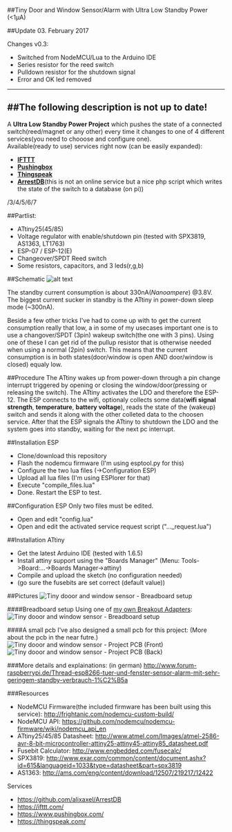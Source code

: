 ##Tiny Door and Window Sensor/Alarm with Ultra Low Standby Power (<1µA)

##Update 03. February 2017

Changes v0.3:  
* Switched from NodeMCU/Lua to the Arduino IDE  
* Series resistor for the reed switch  
* Pulldown resistor for the shutdown signal  
* Error and OK led removed  


-----
##The following description is not up to date!
-----

A **Ultra Low Standby Power Project** which pushes the state of a connected switch(reed/magnet or any other) every time it changes to one of 4 different services(you need to chooose and configure one). <br />
Available(ready to use) services right now (can be easily expanded): 
* [**IFTTT**](https://ifttt.com/)
* [**Pushingbox**](https://www.pushingbox.com/) 
* [**Thingspeak**](https://thingspeak.com/) 
* [**ArrestDB**](https://github.com/alixaxel/ArrestDB)(this is not an online service but a nice php script which writes the state of the switch to a database (on pi))

/3/4/5/6/7

##Partlist:
* ATtiny25(45/85)
* Voltage regulator with enable/shutdown pin (tested with SPX3819, AS1363, LT1763)
* ESP-07 / ESP-12(E)
* Changeover/SPDT Reed switch
* Some resistors, capacitors, and 3 leds(r,g,b)

##Schematic
![alt text](https://raw.githubusercontent.com/8n1/ESP8266-Tiny-Door-and-Window-Sensor/master/Schematic/tiny-door-and-window-sensor_v01.png "Door and window sensor - Schematic")


The standby current consumption is about 330nA(*Nanoampere*) @3.8V.
The biggest current sucker in standby is the ATtiny in power-down sleep mode (~300nA).

Beside a few other tricks I've had to come up with to get the current consumption really that low, a in some of my usecases important one is to use a changover/SPDT (3pin) wakeup switch(the one with 3 pins). Using one of these I can get rid of the pullup resistor that is otherwise needed when using a normal (2pin) switch. This means that the current consumption is in both states(door/window is open AND door/window is closed) equaly low. 


##Procedure
The ATtiny wakes up from power-down through a pin change interrupt triggered by opening or closing the window/door(pressing or releasing the switch). The ATtiny activates the LDO and therefore the ESP-12. The ESP connects to the wifi, optionaly collects some data(**wifi signal strength**, **temperature**, **battery voltage**), reads the state of the (wakeup) switch and sends it along with the other colleted data to the choosen service. After that the ESP signals the ATtiny to shutdown the LDO and the system goes into standby, waiting for the next pc interrupt.


##Installation ESP
* Clone/download this repository
* Flash the nodemcu firmware (I'm using esptool.py for this)
* Configure the two lua files (->Configuration ESP)
* Upload all lua files (I'm using ESPlorer for that)
* Execute "compile_files.lua"
* Done. Restart the ESP to test.

##Configuration ESP
Only two files must be edited.
* Open and edit "config.lua"
* Open and edit the activated service request script ("..._request.lua")

##Installation ATtiny
* Get the latest Arduino IDE (tested with 1.6.5)
* Install attiny support using the "Boards Manager" (Menu: Tools->Board:...->Boards Manager->attiny)
* Compile and upload the sketch (no configuration needed)
* (go sure the fusebits are set correct (default value))

##Pictures
![Tiny dooor and window sensor - Breadboard setup](http://i.imgur.com/1PhXK7q.jpg "Door and window sensor - breadboard setup")

####Breadboard setup
Using one of [my own Breakout Adapters](https://github.com/8n1/ESP8266-Breakout-Adapter):
![Tiny dooor and window sensor - Breadboard setup](http://i.imgur.com/UxNmD7Jl.jpg "Door and window sensor - breadboard setup")

####A small pcb
I've also designed a small pcb for this project: (More about the pcb in the near futre.)
![Tiny dooor and window sensor - Project PCB (Front)](http://i.imgur.com/feoe9PJl.jpg "Door and window sensor - Project PCB v0.2 (Front)")
![Tiny dooor and window sensor - Project PCB (Back)](http://i.imgur.com/zyDUfXgl.jpg "Door and window sensor - Project PCB v0.2 (Back)")

###More details and explainations: (in german)
http://www.forum-raspberrypi.de/Thread-esp8266-tuer-und-fenster-sensor-alarm-mit-sehr-geringem-standby-verbrauch-1%C2%B5a

###Resources
- NodeMCU Firmware(the included firmware has been built using this service): http://frightanic.com/nodemcu-custom-build/
- NodeMCU API: https://github.com/nodemcu/nodemcu-firmware/wiki/nodemcu_api_en
- ATtiny25/45/85 Datasheet: http://www.atmel.com/Images/atmel-2586-avr-8-bit-microcontroller-attiny25-attiny45-attiny85_datasheet.pdf
- Fusebit Calculator: http://www.engbedded.com/fusecalc/
- SPX3819: http://www.exar.com/common/content/document.ashx?id=615&languageid=1033&type=datasheet&part=spx3819
- AS1363: http://ams.com/eng/content/download/12507/219217/12422

Services
- https://github.com/alixaxel/ArrestDB
- https://ifttt.com/
- https://www.pushingbox.com/
- https://thingspeak.com/

